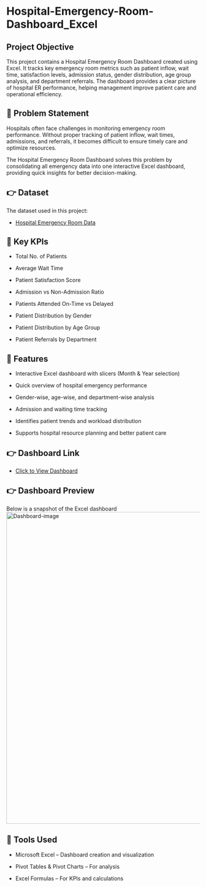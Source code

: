 # Hospital-Emergency-Room-Dashboard_Excel
## Project Objective 
This project contains a Hospital Emergency Room Dashboard created using Excel. It tracks key emergency room metrics such as patient inflow, wait time, satisfaction levels, admission status, gender distribution, age group analysis, and department referrals. The dashboard provides a clear picture of hospital ER performance, helping management improve patient care and operational efficiency.

## 📌 Problem Statement
Hospitals often face challenges in monitoring emergency room performance. Without proper tracking of patient inflow, wait times, admissions, and referrals, it becomes difficult to ensure timely care and optimize resources.

The Hospital Emergency Room Dashboard solves this problem by consolidating all emergency data into one interactive Excel dashboard, providing quick insights for better decision-making.

## 👉 Dataset
The dataset used in this project:
 - <a href = "https://github.com/khansadiq5/Hospital-Emergency-Room-Dashboard_Excel/blob/main/Dashboard.xlsx"> Hospital Emergency Room Data </a>

## 📌 Key KPIs

 - Total No. of Patients

 - Average Wait Time

 - Patient Satisfaction Score

 - Admission vs Non-Admission Ratio

 - Patients Attended On-Time vs Delayed

 - Patient Distribution by Gender

 - Patient Distribution by Age Group

 - Patient Referrals by Department

## 📌 Features

 - Interactive Excel dashboard with slicers (Month & Year selection)

 - Quick overview of hospital emergency performance

 - Gender-wise, age-wise, and department-wise analysis

 - Admission and waiting time tracking

 - Identifies patient trends and workload distribution

 - Supports hospital resource planning and better patient care

## 👉 Dashboard Link
 - <a href = "https://github.com/khansadiq5/Hospital-Emergency-Room-Dashboard_Excel/blob/main/Dashboard.xlsx"> Click to View Dashboard </a>

## 👉 Dashboard Preview
Below is a snapshot of the Excel dashboard
<img width="1812" height="814" alt="Dashboard-image" src="https://github.com/user-attachments/assets/2395a117-8baf-411d-9e59-5f2bbb874eb7" />

## 📌 Tools Used

 - Microsoft Excel – Dashboard creation and visualization

 - Pivot Tables & Pivot Charts – For analysis

 - Excel Formulas – For KPIs and calculations



